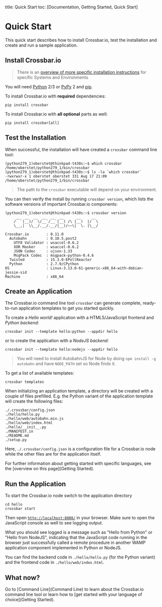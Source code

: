 title: Quick Start
toc: [Documentation, Getting Started, Quick Start]

# Quick Start

This quick start describes how to install Crossbar.io, test the installation and create and run a sample application.


## Install Crossbar.io

>There is an [overview of more specific installation instructions](Installation) for specific Systems and Environments

You will need [Python](http://python.org) 2/3 or [PyPy](http://pypy.org/) 2 and [pip](https://pip.pypa.io/).

To install Crossbar.io with **required** dependencies:

    pip install crossbar

To install Crossbar.io with **all optional** parts as well:

    pip install crossbar[all]


## Test the Installation

When successful, the installation will have created a `crossbar` command line tool:

```console
(python279_1)oberstet@thinkpad-t430s:~$ which crossbar
/home/oberstet/python279_1/bin/crossbar
(python279_1)oberstet@thinkpad-t430s:~$ ls -la `which crossbar`
-rwxrwxr-x 1 oberstet oberstet 331 Aug 17 21:09 /home/oberstet/python279_1/bin/crossbar
```

> The path to the `crossbar` executable will depend on your environment.

You can then verify the install by running `crossbar version`, which lists the software versions of important Crossbar.io components:

```console
(python279_1)oberstet@thinkpad-t430s:~$ crossbar version
     __  __  __  __  __  __      __     __
    /  `|__)/  \/__`/__`|__) /\ |__)  |/  \
    \__,|  \\__/.__/.__/|__)/~~\|  \. |\__/

Crossbar.io        : 0.11.0
  Autobahn         : 0.10.5.post2
    UTF8 Validator : wsaccel-0.6.2
    XOR Masker     : wsaccel-0.6.2
    JSON Codec     : ujson-1.33
    MsgPack Codec  : msgpack-python-0.4.6
  Twisted          : 15.3.0-EPollReactor
  Python           : 2.7.9/CPython
OS                 : Linux-3.13.0-61-generic-x86_64-with-debian-jessie-sid
Machine            : x86_64
```

## Create an Application

The Crossbar.io command line tool `crossbar` can generate complete, ready-to-run application templates to get you started quickly.

To create a *Hello world!* application with a HTML5/JavaScript frontend and *Python backend*:

    crossbar init --template hello:python --appdir hello

or to create the application with a *NodeJS backend*:

    crossbar init --template hello:nodejs --appdir hello

> You will need to install AutobahnJS for Node by doing `npm install -g autobahn` and have `NODE_PATH` set so Node finds it.

To get a list of available templates:

    crossbar templates

When initializing an application template, a directory will be created with a couple of files prefilled. E.g. the Python variant of the application template will create the following files:

```text
./.crossbar/config.json
./hello/hello.py
./hello/web/autobahn.min.js
./hello/web/index.html
./hello/__init__.py
./MANIFEST.in
./README.md
./setup.py
```

Here, `./.crossbar/config.json` is a configuration file for a Crossbar.io node while the other files are for the application itself.

For further information about getting started with specific languages, see the [overview on this page](Getting Started).


## Run the Application

To start the Crossbar.io node switch to the application directory

    cd hello
    crossbar start

Then open [`http://localhost:8080/`](http://localhost:8080/) in your browser. Make sure to open the JavaScript console as well to see logging output.

What you should see logged is a message such as "Hello from Python" or "Hello from NodeJS", indicating that the JavaScript code running in the browser just successfully called a remote procedure in another WAMP application component implemented in Python or NodeJS.

You can find the backend code in `./hello/hello.py` (for the Python variant) and the frontend code in `./hello/web/index.html`.


## What now?

Go to [Command Line](Command Line) to learn about the Crossbar.io command line tool or  learn how to [get started with your language of choice](Getting Started).

